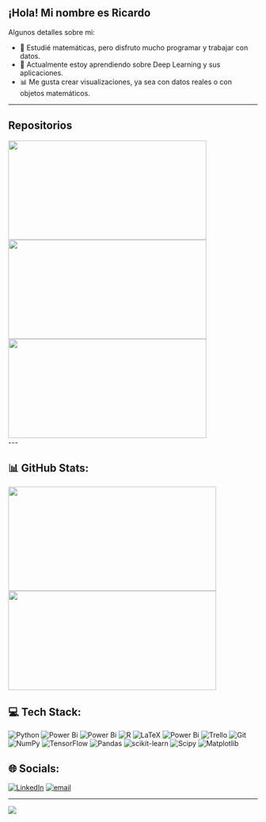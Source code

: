## ¡Hola! Mi nombre es Ricardo

Algunos detalles sobre mi:

- 📐 Estudié matemáticas, pero disfruto mucho programar y trabajar con datos.  
- 🤖 Actualmente estoy aprendiendo sobre Deep Learning y sus aplicaciones.  
- 📊 Me gusta crear visualizaciones, ya sea con datos reales o con objetos matemáticos.  

---

## Repositorios 

<div>
<a href = "https://github.com/RicardxJMG/Data-projects">
  <img alig = "left" width = "400px" height = "200px"  src = "https://github-readme-stats.vercel.app/api/pin/?username=RicardxJMG&repo=Data-projects&theme=apprentice"/> 
</a>
<a href = "https://github.com/RicardxJMG/box-counting-fractal-dimension">
  <img alig = "left" width = "400px" height = "200px"  src = "https://github-readme-stats.vercel.app/api/pin/?username=RicardxJMG&repo=box-counting-fractal-dimension&theme=apprentice"/> 
</a>

<a href = "https://github.com/RicardxJMG/Simple-Robot-Trading">
  <img alig = "left" width = "400px" height = "200px"  src = "https://github-readme-stats.vercel.app/api/pin/?username=RicardxJMG&repo=Simple-Robot-Trading&theme=apprentice"/> 
</a>




</div>
---

## 📊 GitHub Stats:
<div>
  <img alig = "left" width = "420px" height = "210px"  src = "https://github-readme-stats.vercel.app/api?username=RicardxJMG&show_icons=true&theme=apprentice"/> 
  <img alig = "right" width = "420px" height = "200px" src = "https://github-readme-stats.vercel.app/api/top-langs/?username=RicardxJMG&layout=compact&theme=apprentice" />
</div>


## 💻 Tech Stack:
![Python](https://img.shields.io/badge/python-3670A0?style=for-the-badge&logo=python&logoColor=ffdd54) 
![Power Bi](https://img.shields.io/badge/power_bi-F2C811?style=for-the-badge&logo=powerbi&logoColor=black) 
![Power Bi](https://img.shields.io/badge/power_bi-F2C811?style=for-the-badge&logo=powerbi&logoColor=black) ![R](https://img.shields.io/badge/r-%23276DC3.svg?style=for-the-badge&logo=r&logoColor=white) 
![LaTeX](https://img.shields.io/badge/latex-%23008080.svg?style=for-the-badge&logo=latex&logoColor=white) 
![Power Bi](https://img.shields.io/badge/power_bi-F2C811?style=for-the-badge&logo=powerbi&logoColor=black) ![Trello](https://img.shields.io/badge/Trello-%23026AA7.svg?style=for-the-badge&logo=Trello&logoColor=white) 
![Git](https://img.shields.io/badge/git-%23F05033.svg?style=for-the-badge&logo=git&logoColor=white) ![NumPy](https://img.shields.io/badge/numpy-%23013243.svg?style=for-the-badge&logo=numpy&logoColor=white) 
![TensorFlow](https://img.shields.io/badge/TensorFlow-%23FF6F00.svg?style=for-the-badge&logo=TensorFlow&logoColor=white) ![Pandas](https://img.shields.io/badge/pandas-%23150458.svg?style=for-the-badge&logo=pandas&logoColor=white)
![scikit-learn](https://img.shields.io/badge/scikit--learn-%23F7931E.svg?style=for-the-badge&logo=scikit-learn&logoColor=white) ![Scipy](https://img.shields.io/badge/SciPy-%230C55A5.svg?style=for-the-badge&logo=scipy&logoColor=%white) 
![Matplotlib](https://img.shields.io/badge/Matplotlib-%23ffffff.svg?style)



## 🌐 Socials:
[![LinkedIn](https://img.shields.io/badge/LinkedIn-%230077B5.svg?logo=linkedin&logoColor=white)](https://linkedin.com/in/https://www.linkedin.com/in/ricardo-javier-mart%C3%ADnez-garcia-8558042b7/) [![email](https://img.shields.io/badge/Email-D14836?logo=gmail&logoColor=white)](mailto:ricardojmartinezgarcia@gmail.com) 





---
[![](https://visitcount.itsvg.in/api?id=RicardxJMG&icon=0&color=0)](https://visitcount.itsvg.in)


